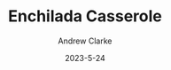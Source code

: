 ---
layout: recipe-page
permalink: /recipes/enchilada-casserole/
gallery: true
title: Enchilada Casserole
description: 
thumbnail: 
author: Andrew Clarke
date: 2023-5-24

category: Unlabeled
cuisine: Unlabeled
college: true
preptime: 30
resttime: 0
cooktime: 30
servings: 1

ingredients:
- 1 lb ground turkey or beef
- 1 packet taco seasoning low sodium
- (prepare meat using instructions in the packet and set aside)
- 1 bag minute brown or white rice cooked (follow instructions in packet)
- 1 can pinto beans (drained and rinsed)
- 1 can enchilada sauce el Paso (biggest can)
- 1 can unsalted corn (drained)
- 1 big bag of Mexican shredded cheese (the more cups the cheesier)
- 2 medium bags Fritos (you can substitute with mission corn tortillas)
- 1 tub sour cream for toping
- 1 avocado for toping
instructions:
-  Preheat oven to 350 F 
-  In a Pyrex pan put a thin layer of enchilada sauce and proceed to place all the ingredients in layers evenly distributed. 
-  I will do the crushed chips or tortillas first, then the meat, corn, a layer of cheese (a rich layer is better), rice, beans and more tortillas or chips crushed. 
-  Top the whole thing with a lot of cheese and the sauce. The sauce is at the end and make sure it sips through the bottom by poking the whole thing with a fork several times and all over. 
-  Wiggle the fork to promote liquid movement to the bottom of the pan.  
-  Place in oven and cook for 35 minutes.
tips:
- To make it more healthy you can make your own taco seasoning (1 tbsp chili powder, 1 1/2 tsp kosher salt,  1 1/2 tsp cumin, 1 1/2 tsp cornstarch, 1 tsp pepper), use 1 cup of regular brown rice, organic meat and beans, and tortillas.  You can also make your own enchilada sauce just look for a healthy recipe on the internet.
---